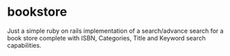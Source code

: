# bookstore

Just a simple ruby on rails implementation of a search/advance search for a book store complete with ISBN, Categories, Title and Keyword search capabilities.